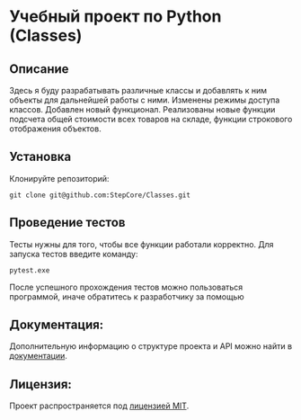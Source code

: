 # Учебный проект по Python (Classes)
## Описание
Здесь я буду разрабатывать различные классы и добавлять к ним объекты для дальнейшей работы с ними.
Изменены режимы доступа классов. Добавлен новый функционал. Реализованы новые функции подсчета общей стоимости всех товаров на складе, функции строкового отображения объектов.

## Установка
Клонируйте репозиторий:
```
git clone git@github.com:StepCore/Classes.git
```

## Проведение тестов
Тесты нужны для того, чтобы все функции работали корректно.
Для запуска тестов введите команду:
```
pytest.exe
```
После успешного прохождения тестов можно пользоваться программой, иначе обратитесь к разработчику за помощью

## Документация:

Дополнительную информацию о структуре проекта и API можно найти в [документации](/README.md).

## Лицензия:

Проект распространяется под [лицензией MIT](LICENSE).